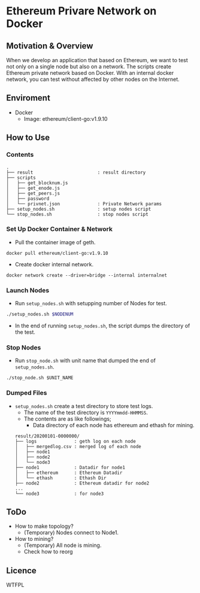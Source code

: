 # Ethereum Privare Network on Docker
## Motivation & Overview
When we develop an application that based on Ethereum, we want to test not only on a single node but also on a network. The scripts create Ethereum private network based on Docker. With an internal docker network, you can test without affected by other nodes on the Internet.

## Enviroment
- Docker
    - Image: ethereum/client-go:v1.9.10
## How to Use
### Contents
```
.
├── result                        : result directory
├── scripts
│   ├── get_blocknum.js
│   ├── get_enode.js
│   ├── get_peers.js
│   ├── password
│   └── privnet.json              : Private Network params
├── setup_nodes.sh                : setup nodes script
└── stop_nodes.sh                 : stop nodes script

```
### Set Up Docker Container & Network
- Pull the container image of geth.
```
docker pull ethereum/client-go:v1.9.10
```
- Create docker internal network.
```
docker network create --driver=bridge --internal internalnet
```
### Launch Nodes
- Run `setup_nodes.sh` with setupping number of Nodes for test.
```sh
./setup_nodes.sh $NODENUM
```
- In the end of running `setup_nodes.sh`, the script dumps the directory of the test.
### Stop Nodes
- Run `stop_node.sh` with unit name that dumped the end of `setup_nodes.sh`.
```
./stop_node.sh $UNIT_NAME
```
### Dumped Files
- `setup_nodes.sh` create a test directory to store test logs.
    - The name of the test directory is `YYYYmmdd-HHMMSS`.
    - The contents are as like followings;
        - Data directory of each node has ethereum and ethash for mining.
    ```
    result/20200101-0000000/
    ├── logs              : geth log on each node
    │   ├── mergedlog.csv : merged log of each node
    │   ├── node1
    │   ├── node2
    │   └── node3
    ├── node1             : Datadir for node1
    │   ├── ethereum      : Ethereum Datadir
    │   └── ethash        : Ethash Dir
    ├── node2             : Ethereum datadir for node2
    ...
    └── node3             : for node3
    ```

## ToDo
- How to make topology?
    - (Temporary) Nodes connect to Node1.
- How to mining?
    - (Temporary) All node is mining.
    - Check how to reorg
## Licence
WTFPL
